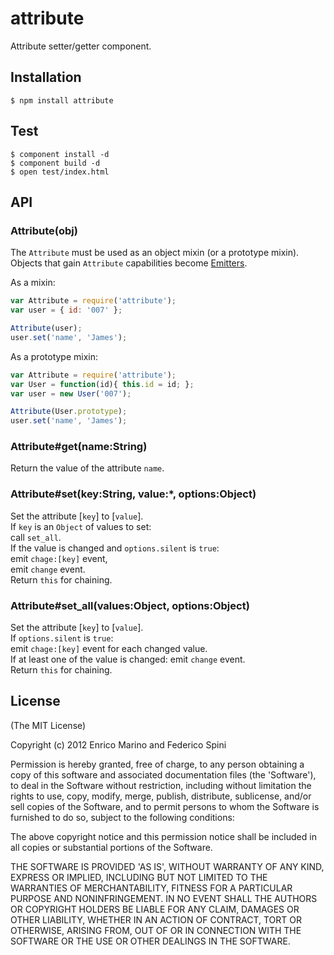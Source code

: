 # attribute

Attribute setter/getter component.

## Installation

    $ npm install attribute

## Test

    $ component install -d
    $ component build -d
    $ open test/index.html

## API

### Attribute(obj)

  The `Attribute` must be used as an object mixin (or a prototype mixin).  
  Objects that gain `Attribute` capabilities become [Emitters](https://github.com/component/emitter).  

  As a mixin:

```js
var Attribute = require('attribute');
var user = { id: '007' };

Attribute(user);
user.set('name', 'James');
```

  As a prototype mixin:

```js
var Attribute = require('attribute');
var User = function(id){ this.id = id; };
var user = new User('007');

Attribute(User.prototype);
user.set('name', 'James');
```

### Attribute#get(name:String)

  Return the value of the attribute `name`.

### Attribute#set(key:String, value:*, options:Object)

  Set the attribute [`key`] to [`value`].  
  If `key` is an `Object` of values to set:  
  call `set_all`.  
  If the value is changed and `options.silent` is `true`:  
  emit `chage:[key]` event,  
  emit `change` event.  
  Return `this` for chaining.

### Attribute#set_all(values:Object, options:Object)

  Set the attribute [`key`] to [`value`].  
  If `options.silent` is `true`:  
  emit `chage:[key]` event for each changed value.  
  If at least one of the value is changed:
  emit `change` event.  
  Return `this` for chaining.


## License

(The MIT License)

Copyright (c) 2012 Enrico Marino and Federico Spini

Permission is hereby granted, free of charge, to any person obtaining
a copy of this software and associated documentation files (the
'Software'), to deal in the Software without restriction, including
without limitation the rights to use, copy, modify, merge, publish,
distribute, sublicense, and/or sell copies of the Software, and to
permit persons to whom the Software is furnished to do so, subject to
the following conditions:

The above copyright notice and this permission notice shall be
included in all copies or substantial portions of the Software.

THE SOFTWARE IS PROVIDED 'AS IS', WITHOUT WARRANTY OF ANY KIND,
EXPRESS OR IMPLIED, INCLUDING BUT NOT LIMITED TO THE WARRANTIES OF
MERCHANTABILITY, FITNESS FOR A PARTICULAR PURPOSE AND NONINFRINGEMENT.
IN NO EVENT SHALL THE AUTHORS OR COPYRIGHT HOLDERS BE LIABLE FOR ANY
CLAIM, DAMAGES OR OTHER LIABILITY, WHETHER IN AN ACTION OF CONTRACT,
TORT OR OTHERWISE, ARISING FROM, OUT OF OR IN CONNECTION WITH THE
SOFTWARE OR THE USE OR OTHER DEALINGS IN THE SOFTWARE.
